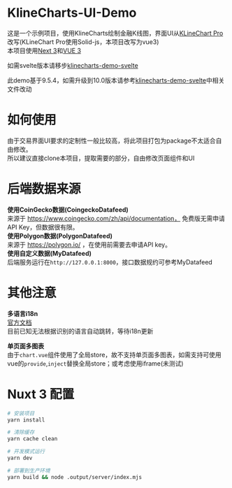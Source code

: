 # KlineCharts-UI-Demo
这是一个示例项目，使用KlineCharts绘制金融K线图，界面UI从[KLineChart Pro](https://pro.klinecharts.com/getting-started.html)改写(KLineChart Pro使用Solid-js，本项目改写为vue3)  
本项目使用[Next 3](https://nuxt.com/docs/getting-started/introduction)和[VUE 3](https://vuejs.org/guide/introduction.html)

如需svelte版本请移步[klinecharts-demo-svelte](https://github.com/anyongjin/klinecharts-demo-svelte)

此demo基于9.5.4，如需升级到10.0版本请参考[klinecharts-demo-svelte](https://github.com/anyongjin/klinecharts-demo-svelte)中相关文件改动

# 如何使用
由于交易界面UI要求的定制性一般比较高，将此项目打包为package不太适合自由修改。  
所以建议直接clone本项目，提取需要的部分，自由修改页面组件和UI  

# 后端数据来源
**使用CoinGecko数据(CoingeckoDatafeed)**  
来源于 https://www.coingecko.com/zh/api/documentation， 免费版无需申请API Key，但数据很有限。  
**使用Polygon数据(PolygonDatafeed)**  
来源于 https://polygon.io/ ，在使用前需要去申请API key。  
**使用自定义数据(MyDatafeed)**  
后端服务运行在`http://127.0.0.1:8000`，接口数据规约可参考MyDatafeed


# 其他注意
 **多语言i18n**  
[官方文档](https://v8.i18n.nuxtjs.org/)  
目前已知无法根据识别的语言自动跳转，等待i18n更新    

**单页面多图表**  
由于`chart.vue`组件使用了全局store，故不支持单页面多图表，如需支持可使用vue的`provide`,`inject`替换全局store；或考虑使用iframe(未测试)

# Nuxt 3 配置
```bash
# 安装项目
yarn install

# 清除缓存
yarn cache clean

# 开发模式运行
yarn dev

# 部署到生产环境
yarn build && node .output/server/index.mjs
```
